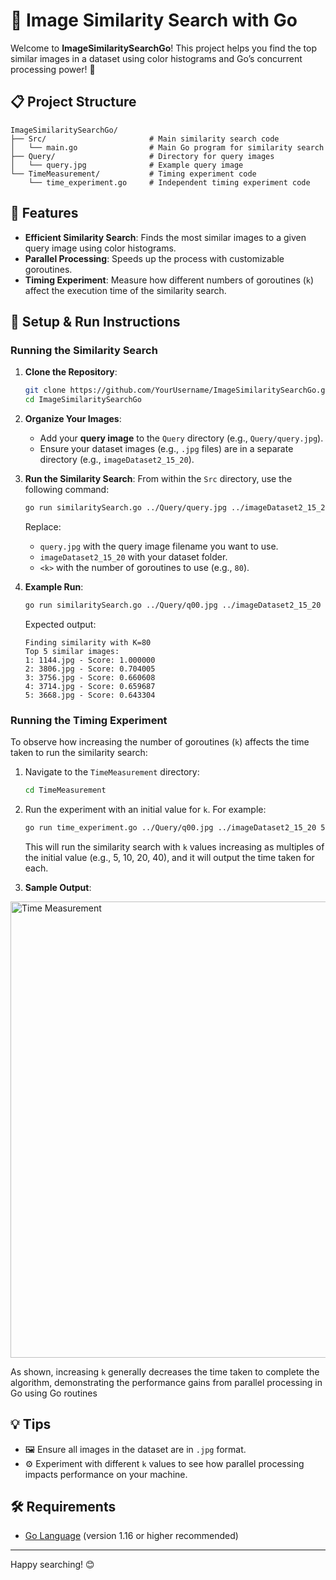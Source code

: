 # 📸 Image Similarity Search with Go

Welcome to **ImageSimilaritySearchGo**! This project helps you find the top similar images in a dataset using color histograms and Go’s concurrent processing power! 🚀

## 📋 Project Structure

```
ImageSimilaritySearchGo/
├── Src/                       # Main similarity search code
│   └── main.go                # Main Go program for similarity search
├── Query/                     # Directory for query images
│   └── query.jpg              # Example query image
└── TimeMeasurement/           # Timing experiment code
    └── time_experiment.go     # Independent timing experiment code
```

## 🌟 Features
- **Efficient Similarity Search**: Finds the most similar images to a given query image using color histograms.
- **Parallel Processing**: Speeds up the process with customizable goroutines.
- **Timing Experiment**: Measure how different numbers of goroutines (`k`) affect the execution time of the similarity search.

## 🔧 Setup & Run Instructions

### Running the Similarity Search

1. **Clone the Repository**:
   ```bash
   git clone https://github.com/YourUsername/ImageSimilaritySearchGo.git
   cd ImageSimilaritySearchGo
   ```

2. **Organize Your Images**:
   - Add your **query image** to the `Query` directory (e.g., `Query/query.jpg`).
   - Ensure your dataset images (e.g., `.jpg` files) are in a separate directory (e.g., `imageDataset2_15_20`).

3. **Run the Similarity Search**:
   From within the `Src` directory, use the following command:
   ```bash
   go run similaritySearch.go ../Query/query.jpg ../imageDataset2_15_20 <k>
   ```
   Replace:
   - `query.jpg` with the query image filename you want to use.
   - `imageDataset2_15_20` with your dataset folder.
   - `<k>` with the number of goroutines to use (e.g., `80`).

4. **Example Run**:
   ```bash
   go run similaritySearch.go ../Query/q00.jpg ../imageDataset2_15_20 80
   ```
   Expected output:
   ```
   Finding similarity with K=80
   Top 5 similar images:
   1: 1144.jpg - Score: 1.000000
   2: 3806.jpg - Score: 0.704005
   3: 3756.jpg - Score: 0.660608
   4: 3714.jpg - Score: 0.659687
   5: 3668.jpg - Score: 0.643304
   ```

### Running the Timing Experiment

To observe how increasing the number of goroutines (`k`) affects the time taken to run the similarity search:

1. Navigate to the `TimeMeasurement` directory:
   ```bash
   cd TimeMeasurement
   ```

2. Run the experiment with an initial value for `k`. For example:
   ```bash
   go run time_experiment.go ../Query/q00.jpg ../imageDataset2_15_20 5
   ```
   This will run the similarity search with `k` values increasing as multiples of the initial value (e.g., 5, 10, 20, 40), and it will output the time taken for each.

3. **Sample Output**:
<img width="730" alt="Time Measurement" src="https://github.com/user-attachments/assets/c31821c0-8fe2-4c3a-a773-f5f53f4f6d8a">


   As shown, increasing `k` generally decreases the time taken to complete the algorithm, demonstrating the performance gains from parallel processing in Go using Go routines 

## 💡 Tips
- 🖼️ Ensure all images in the dataset are in `.jpg` format.
- ⚙️ Experiment with different `k` values to see how parallel processing impacts performance on your machine.

## 🛠 Requirements
- [Go Language](https://golang.org/dl/) (version 1.16 or higher recommended)

---

Happy searching! 😊
